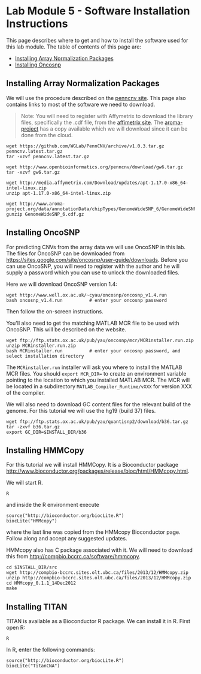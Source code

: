 # Lab Module 5 - Software Installation Instructions

This page describes where to get and how to install the software used for this lab module. The table of contents of this page are:

* [Installing Array Normalization Packages](#installing-array-normalization-packages)
* [Installing Oncosnp](#installing-oncosnp)

## Installing Array Normalization Packages

We will use the procedure described on the [penncnv site](http://www.openbioinformatics.org/penncnv/penncnv_tutorial_affy_gw6.html). This page also contains links to most of the software we need to download.

> Note: You will need to register with Affymetrix to download the library files, specifically the .cdf file, from the [affimetrix site](http://www.affymetrix.com/support/technical/byproduct.affx?product=genomewidesnp_6). The [aroma-project](http://www.aroma-project.org/docs) has a copy available which we will download since it can be done from the cloud.

```{.bash}
wget https://github.com/WGLab/PennCNV/archive/v1.0.3.tar.gz penncnv.latest.tar.gz
tar -xzvf penncnv.latest.tar.gz

wget http://www.openbioinformatics.org/penncnv/download/gw6.tar.gz
tar -xzvf gw6.tar.gz
    
wget http://media.affymetrix.com/Download/updates/apt-1.17.0-x86_64-intel-linux.zip
unzip apt-1.17.0-x86_64-intel-linux.zip
    
wget http://www.aroma-project.org/data/annotationData/chipTypes/GenomeWideSNP_6/GenomeWideSNP_6.cdf.gz
gunzip GenomeWideSNP_6.cdf.gz
```

## Installing OncoSNP

For predicting CNVs from the array data we will use OncoSNP in this lab. The files for OncoSNP can be downloaded from <https://sites.google.com/site/oncosnp/user-guide/downloads>. Before you can use OncoSNP, you will need to register with the author and he will supply a password which you can use to unlock the downloaded files.

Here we will download OncoSNP version 1.4:

```{.bash}
wget http://www.well.ox.ac.uk/~cyau/oncosnp/oncosnp_v1.4.run
bash oncosnp_v1.4.run          # enter your oncosnp password
```

Then follow the on-screen instructions. 

You'll also need to get the matching MATLAB MCR file to be used with OncoSNP. This will be described on the website. 

```{.bash}
wget ftp://ftp.stats.ox.ac.uk/pub/yau/oncosnp/mcr/MCRinstaller.run.zip
unzip MCRinstaller.run.zip
bash MCRinstaller.run          # enter your oncosnp password, and select installation directory
```

The `MCRinstaller.run` installer will ask you where to install the MATLAB MCR files. You should `export MCR_DIR=` to create an environment variable pointing to the location to which you installed MATLAB MCR.  The MCR will be located in a subdirectory `MATLAB_Compiler_Runtime/vXXX` for version XXX of the compiler.

We will also need to download GC content files for the relevant build of the genome. For this tutorial we will use the hg19 (build 37) files.

```{.bash}
wget ftp://ftp.stats.ox.ac.uk/pub/yau/quantisnp2/download/b36.tar.gz
tar -zxvf b36.tar.gz
export GC_DIR=$INSTALL_DIR/b36
```

## Installing HMMCopy

For this tutorial we will install HMMCopy. It is a Bioconductor package http://www.bioconductor.org/packages/release/bioc/html/HMMcopy.html.

We will start R.

```{.bash}
R
```

and inside the R environment execute

```
source("http://bioconductor.org/biocLite.R")
biocLite("HMMcopy")
```

where the last line was copied from the HMMcopy Bioconductor page. Follow along and accept any suggested updates.

HMMcopy also has C package associated with it. We will need to download this from <http://compbio.bccrc.ca/software/hmmcopy>.

```{.bash}
cd $INSTALL_DIR/src
wget http://compbio-bccrc.sites.olt.ubc.ca/files/2013/12/HMMcopy.zip
unzip http://compbio-bccrc.sites.olt.ubc.ca/files/2013/12/HMMcopy.zip
cd HMMcopy_0.1.1_14Dec2012
make
```

## Installing TITAN

TITAN is available as a Bioconductor R package. We can install it in R. First open R:

```
R
```

In R, enter the following commands:

```{.bash}
source("http://bioconductor.org/biocLite.R")
biocLite("TitanCNA")
```
